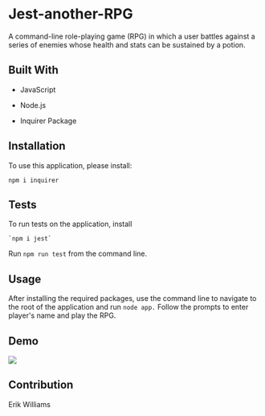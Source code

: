 # Jest-another-RPG

A command-line role-playing game (RPG) in which a user battles against a series of enemies whose health and stats can be sustained by a potion.

## Built With

- JavaScript
  
- Node.js
  
- Inquirer Package

## Installation

To use this application, please install:

```
npm i inquirer
```

## Tests

To run tests on the application, install

```
`npm i jest`
```

Run `npm run test` from the command line.

## Usage

After installing the required packages, use the command line to navigate to the root of the application and run `node app.` Follow the prompts to enter player's name and play the RPG.

## Demo

![](./images/jest2.gif)

## Contribution

Erik Williams
